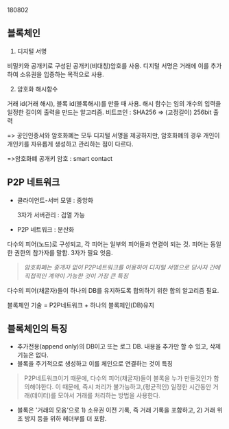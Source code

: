 180802

## 블록체인

1) 디지털 서명 

비밀키와 공개키로 구성된 공개키(비대칭)암호를 사용. 디지털 서명은 거래에 이를 추가하여 소유권을 입증하는 목적으로 사용. 

2) 암호화 해시함수

거래 id(거래 해시), 블록 id(블록해시)를 만들 때 사용. 해시 함수는 임의 개수의 입력을 일정한 길이의 출력을 만드는 알고리즘. 비트코인 : SHA256 => (고정길이) 256bit 출력

=> 공인인증서와 암호화폐는 모두 디지털 서명을 제공하지만, 암호화폐의 경우 개인이 개인키를 자유롭게 생성하고 관리하는 점이 다르다.

=>암호화폐 공개키 암호 : smart contact

## P2P 네트워크

* 클라이언트-서버 모델 : 중앙화

  3자가 서버관리  : 검열 가능

* P2P 네트워크 : 분산화

다수의 피어(노드)로 구성되고, 각 피어는 일부의 피어들과 연결이 되는 것. 피어는 동일한 권한의 참가자를 말함. 3자가 필요 엇음.



>  *암호화폐는 중개자 없이 P2P네트워크를 이용하여 디지털 서명으로 당사자 간에 직접적인 계약이 가능한 것이 가장 큰 특징*

다수의 피어(채굴자)들이 하나의 DB를 유지하도록 합의하기 위한 합의 알고리즘 필요.

블록체인 기술 = P2P네트워크 + 하나의 블록체인(DB)유지



## 블록체인의 특징

* 추가전용(append only)의 DB이고 또는 로그 DB. 내용을 추가만 할 수 있고, 삭제 기능은 없다.
* 블록을 주기적으로 생성하고 이를 체인으로 연결하는 것이 특징

> P2P네트워크이기 때문에, 다수의 피어(채굴자)들이 블록을 누가 만들것인가 합의해야한다. 이 때문에, 즉시 처리가 불가능하고,(평균적인) 일정한 시간동안 거래(데이터)를 모아서 거래를 처리하는 방법을 사용한다.

* 블록은 '거래의 모음'으로 1) 소유권 이전 기록, 즉 거래 기록을 포함하고, 2) 거래 위조 방지 등을 위하 헤더부를 더 포함.

  